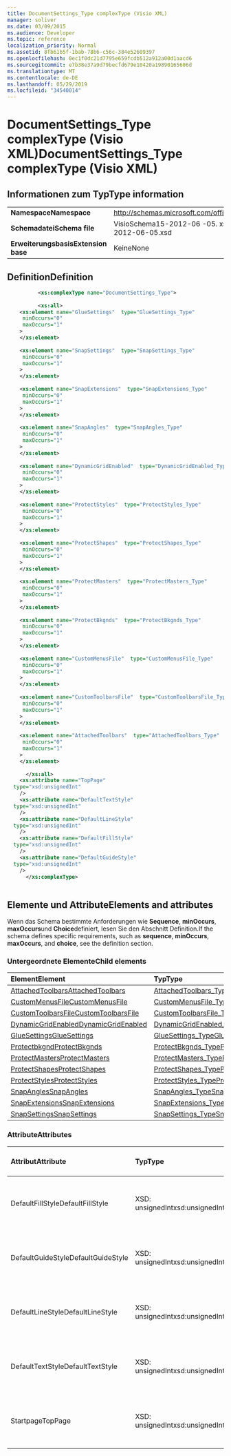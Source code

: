 ```yaml
---
title: DocumentSettings_Type complexType (Visio XML)
manager: soliver
ms.date: 03/09/2015
ms.audience: Developer
ms.topic: reference
localization_priority: Normal
ms.assetid: 8fb61b5f-1bab-78b6-c56c-384e52609397
ms.openlocfilehash: 0ec1f0dc21d7795e659fcdb512a912a00d1aacd6
ms.sourcegitcommit: e7b38e37a9d79becfd679e10420a19890165606d
ms.translationtype: MT
ms.contentlocale: de-DE
ms.lasthandoff: 05/29/2019
ms.locfileid: "34540014"
---
```

# <a name="documentsettingstype-complextype-visio-xml"></a><span data-ttu-id="82e8a-102">DocumentSettings_Type complexType (Visio XML)</span><span class="sxs-lookup"><span data-stu-id="82e8a-102">DocumentSettings_Type complexType (Visio XML)</span></span>

## <a name="type-information"></a><span data-ttu-id="82e8a-103">Informationen zum Typ</span><span class="sxs-lookup"><span data-stu-id="82e8a-103">Type information</span></span>

|||
|:-----|:-----|
|<span data-ttu-id="82e8a-104">**Namespace**</span><span class="sxs-lookup"><span data-stu-id="82e8a-104">**Namespace**</span></span> <br/> |http://schemas.microsoft.com/office/visio/2011/1/core  <br/> |
|<span data-ttu-id="82e8a-105">**Schemadatei**</span><span class="sxs-lookup"><span data-stu-id="82e8a-105">**Schema file**</span></span> <br/> |<span data-ttu-id="82e8a-106">VisioSchema15-2012-06 -05. xsd</span><span class="sxs-lookup"><span data-stu-id="82e8a-106">VisioSchema15-2012-06-05.xsd</span></span>  <br/> |
|<span data-ttu-id="82e8a-107">**Erweiterungsbasis**</span><span class="sxs-lookup"><span data-stu-id="82e8a-107">**Extension base**</span></span> <br/> |<span data-ttu-id="82e8a-108">Keine</span><span class="sxs-lookup"><span data-stu-id="82e8a-108">None</span></span>  <br/> |
   
## <a name="definition"></a><span data-ttu-id="82e8a-109">Definition</span><span class="sxs-lookup"><span data-stu-id="82e8a-109">Definition</span></span>

```XML
          <xs:complexType name="DocumentSettings_Type">
          
          <xs:all>
    <xs:element name="GlueSettings"  type="GlueSettings_Type"
     minOccurs="0"
     maxOccurs="1"
    >
    </xs:element>
    
    <xs:element name="SnapSettings"  type="SnapSettings_Type"
     minOccurs="0"
     maxOccurs="1"
    >
    </xs:element>
    
    <xs:element name="SnapExtensions"  type="SnapExtensions_Type"
     minOccurs="0"
     maxOccurs="1"
    >
    </xs:element>
    
    <xs:element name="SnapAngles"  type="SnapAngles_Type"
     minOccurs="0"
     maxOccurs="1"
    >
    </xs:element>
    
    <xs:element name="DynamicGridEnabled"  type="DynamicGridEnabled_Type"
     minOccurs="0"
     maxOccurs="1"
    >
    </xs:element>
    
    <xs:element name="ProtectStyles"  type="ProtectStyles_Type"
     minOccurs="0"
     maxOccurs="1"
    >
    </xs:element>
    
    <xs:element name="ProtectShapes"  type="ProtectShapes_Type"
     minOccurs="0"
     maxOccurs="1"
    >
    </xs:element>
    
    <xs:element name="ProtectMasters"  type="ProtectMasters_Type"
     minOccurs="0"
     maxOccurs="1"
    >
    </xs:element>
    
    <xs:element name="ProtectBkgnds"  type="ProtectBkgnds_Type"
     minOccurs="0"
     maxOccurs="1"
    >
    </xs:element>
    
    <xs:element name="CustomMenusFile"  type="CustomMenusFile_Type"
     minOccurs="0"
     maxOccurs="1"
    >
    </xs:element>
    
    <xs:element name="CustomToolbarsFile"  type="CustomToolbarsFile_Type"
     minOccurs="0"
     maxOccurs="1"
    >
    </xs:element>
    
    <xs:element name="AttachedToolbars"  type="AttachedToolbars_Type"
     minOccurs="0"
     maxOccurs="1"
    >
    </xs:element>
    
      </xs:all>
    <xs:attribute name="TopPage"
  type="xsd:unsignedInt"
    />
    <xs:attribute name="DefaultTextStyle"
  type="xsd:unsignedInt"
    />
    <xs:attribute name="DefaultLineStyle"
  type="xsd:unsignedInt"
    />
    <xs:attribute name="DefaultFillStyle"
  type="xsd:unsignedInt"
    />
    <xs:attribute name="DefaultGuideStyle"
  type="xsd:unsignedInt"
    />
      </xs:complexType>
      
```

## <a name="elements-and-attributes"></a><span data-ttu-id="82e8a-110">Elemente und Attribute</span><span class="sxs-lookup"><span data-stu-id="82e8a-110">Elements and attributes</span></span>

<span data-ttu-id="82e8a-111">Wenn das Schema bestimmte Anforderungen wie **Sequence**, **minOccurs**, **maxOccurs**und **Choice**definiert, lesen Sie den Abschnitt Definition.</span><span class="sxs-lookup"><span data-stu-id="82e8a-111">If the schema defines specific requirements, such as **sequence**, **minOccurs**, **maxOccurs**, and **choice**, see the definition section.</span></span> 
  
### <a name="child-elements"></a><span data-ttu-id="82e8a-112">Untergeordnete Elemente</span><span class="sxs-lookup"><span data-stu-id="82e8a-112">Child elements</span></span>

|<span data-ttu-id="82e8a-113">**Element**</span><span class="sxs-lookup"><span data-stu-id="82e8a-113">**Element**</span></span>|<span data-ttu-id="82e8a-114">**Typ**</span><span class="sxs-lookup"><span data-stu-id="82e8a-114">**Type**</span></span>|<span data-ttu-id="82e8a-115">**Beschreibung**</span><span class="sxs-lookup"><span data-stu-id="82e8a-115">**Description**</span></span>|
|:-----|:-----|:-----|
|[<span data-ttu-id="82e8a-116">AttachedToolbars</span><span class="sxs-lookup"><span data-stu-id="82e8a-116">AttachedToolbars</span></span>](attachedtoolbars-element-documentsettings_type-complextypevisio-xml.md) <br/> |[<span data-ttu-id="82e8a-117">AttachedToolbars_Type</span><span class="sxs-lookup"><span data-stu-id="82e8a-117">AttachedToolbars_Type</span></span>](attachedtoolbars_type-complextypevisio-xml.md) <br/> ||
|[<span data-ttu-id="82e8a-118">CustomMenusFile</span><span class="sxs-lookup"><span data-stu-id="82e8a-118">CustomMenusFile</span></span>](custommenusfile-element-documentsettings_type-complextypevisio-xml.md) <br/> |[<span data-ttu-id="82e8a-119">CustomMenusFile_Type</span><span class="sxs-lookup"><span data-stu-id="82e8a-119">CustomMenusFile_Type</span></span>](custommenusfile_type-complextypevisio-xml.md) <br/> ||
|[<span data-ttu-id="82e8a-120">CustomToolbarsFile</span><span class="sxs-lookup"><span data-stu-id="82e8a-120">CustomToolbarsFile</span></span>](customtoolbarsfile-element-documentsettings_type-complextypevisio-xml.md) <br/> |[<span data-ttu-id="82e8a-121">CustomToolbarsFile_Type</span><span class="sxs-lookup"><span data-stu-id="82e8a-121">CustomToolbarsFile_Type</span></span>](customtoolbarsfile_type-complextypevisio-xml.md) <br/> ||
|[<span data-ttu-id="82e8a-122">DynamicGridEnabled</span><span class="sxs-lookup"><span data-stu-id="82e8a-122">DynamicGridEnabled</span></span>](dynamicgridenabled-element-documentsettings_type-complextypevisio-xml.md) <br/> |[<span data-ttu-id="82e8a-123">DynamicGridEnabled_Type</span><span class="sxs-lookup"><span data-stu-id="82e8a-123">DynamicGridEnabled_Type</span></span>](dynamicgridenabled_type-complextypevisio-xml.md) <br/> ||
|[<span data-ttu-id="82e8a-124">GlueSettings</span><span class="sxs-lookup"><span data-stu-id="82e8a-124">GlueSettings</span></span>](gluesettings-element-documentsettings_type-complextypevisio-xml.md) <br/> |[<span data-ttu-id="82e8a-125">GlueSettings_Type</span><span class="sxs-lookup"><span data-stu-id="82e8a-125">GlueSettings_Type</span></span>](gluesettings_type-complextypevisio-xml.md) <br/> ||
|[<span data-ttu-id="82e8a-126">Protectbkgnd</span><span class="sxs-lookup"><span data-stu-id="82e8a-126">ProtectBkgnds</span></span>](protectbkgnds-element-documentsettings_type-complextypevisio-xml.md) <br/> |[<span data-ttu-id="82e8a-127">ProtectBkgnds_Type</span><span class="sxs-lookup"><span data-stu-id="82e8a-127">ProtectBkgnds_Type</span></span>](protectbkgnds_type-complextypevisio-xml.md) <br/> ||
|[<span data-ttu-id="82e8a-128">ProtectMasters</span><span class="sxs-lookup"><span data-stu-id="82e8a-128">ProtectMasters</span></span>](protectmasters-element-documentsettings_type-complextypevisio-xml.md) <br/> |[<span data-ttu-id="82e8a-129">ProtectMasters_Type</span><span class="sxs-lookup"><span data-stu-id="82e8a-129">ProtectMasters_Type</span></span>](protectmasters_type-complextypevisio-xml.md) <br/> ||
|[<span data-ttu-id="82e8a-130">ProtectShapes</span><span class="sxs-lookup"><span data-stu-id="82e8a-130">ProtectShapes</span></span>](protectshapes-element-documentsettings_type-complextypevisio-xml.md) <br/> |[<span data-ttu-id="82e8a-131">ProtectShapes_Type</span><span class="sxs-lookup"><span data-stu-id="82e8a-131">ProtectShapes_Type</span></span>](protectshapes_type-complextypevisio-xml.md) <br/> ||
|[<span data-ttu-id="82e8a-132">ProtectStyles</span><span class="sxs-lookup"><span data-stu-id="82e8a-132">ProtectStyles</span></span>](protectstyles-element-documentsettings_type-complextypevisio-xml.md) <br/> |[<span data-ttu-id="82e8a-133">ProtectStyles_Type</span><span class="sxs-lookup"><span data-stu-id="82e8a-133">ProtectStyles_Type</span></span>](protectstyles_type-complextypevisio-xml.md) <br/> ||
|[<span data-ttu-id="82e8a-134">SnapAngles</span><span class="sxs-lookup"><span data-stu-id="82e8a-134">SnapAngles</span></span>](snapangles-element-documentsettings_type-complextypevisio-xml.md) <br/> |[<span data-ttu-id="82e8a-135">SnapAngles_Type</span><span class="sxs-lookup"><span data-stu-id="82e8a-135">SnapAngles_Type</span></span>](snapangles_type-complextypevisio-xml.md) <br/> ||
|[<span data-ttu-id="82e8a-136">SnapExtensions</span><span class="sxs-lookup"><span data-stu-id="82e8a-136">SnapExtensions</span></span>](snapextensions-element-documentsettings_type-complextypevisio-xml.md) <br/> |[<span data-ttu-id="82e8a-137">SnapExtensions_Type</span><span class="sxs-lookup"><span data-stu-id="82e8a-137">SnapExtensions_Type</span></span>](snapextensions_type-complextypevisio-xml.md) <br/> ||
|[<span data-ttu-id="82e8a-138">SnapSettings</span><span class="sxs-lookup"><span data-stu-id="82e8a-138">SnapSettings</span></span>](snapsettings-element-documentsettings_type-complextypevisio-xml.md) <br/> |[<span data-ttu-id="82e8a-139">SnapSettings_Type</span><span class="sxs-lookup"><span data-stu-id="82e8a-139">SnapSettings_Type</span></span>](snapsettings_type-complextypevisio-xml.md) <br/> ||
   
### <a name="attributes"></a><span data-ttu-id="82e8a-140">Attribute</span><span class="sxs-lookup"><span data-stu-id="82e8a-140">Attributes</span></span>

|<span data-ttu-id="82e8a-141">**Attribut**</span><span class="sxs-lookup"><span data-stu-id="82e8a-141">**Attribute**</span></span>|<span data-ttu-id="82e8a-142">**Typ**</span><span class="sxs-lookup"><span data-stu-id="82e8a-142">**Type**</span></span>|<span data-ttu-id="82e8a-143">**Erforderlich**</span><span class="sxs-lookup"><span data-stu-id="82e8a-143">**Required**</span></span>|<span data-ttu-id="82e8a-144">**Beschreibung**</span><span class="sxs-lookup"><span data-stu-id="82e8a-144">**Description**</span></span>|<span data-ttu-id="82e8a-145">**Mögliche Werte**</span><span class="sxs-lookup"><span data-stu-id="82e8a-145">**Possible values**</span></span>|
|:-----|:-----|:-----|:-----|:-----|
|<span data-ttu-id="82e8a-146">DefaultFillStyle</span><span class="sxs-lookup"><span data-stu-id="82e8a-146">DefaultFillStyle</span></span>  <br/> |<span data-ttu-id="82e8a-147">XSD: unsignedInt</span><span class="sxs-lookup"><span data-stu-id="82e8a-147">xsd:unsignedInt</span></span>  <br/> |<span data-ttu-id="82e8a-148">Optional</span><span class="sxs-lookup"><span data-stu-id="82e8a-148">optional</span></span>  <br/> ||<span data-ttu-id="82e8a-149">Werte des XSD: unsignedInt-Typs.</span><span class="sxs-lookup"><span data-stu-id="82e8a-149">Values of the xsd:unsignedInt type.</span></span>  <br/> |
|<span data-ttu-id="82e8a-150">DefaultGuideStyle</span><span class="sxs-lookup"><span data-stu-id="82e8a-150">DefaultGuideStyle</span></span>  <br/> |<span data-ttu-id="82e8a-151">XSD: unsignedInt</span><span class="sxs-lookup"><span data-stu-id="82e8a-151">xsd:unsignedInt</span></span>  <br/> |<span data-ttu-id="82e8a-152">Optional</span><span class="sxs-lookup"><span data-stu-id="82e8a-152">optional</span></span>  <br/> ||<span data-ttu-id="82e8a-153">Werte des XSD: unsignedInt-Typs.</span><span class="sxs-lookup"><span data-stu-id="82e8a-153">Values of the xsd:unsignedInt type.</span></span>  <br/> |
|<span data-ttu-id="82e8a-154">DefaultLineStyle</span><span class="sxs-lookup"><span data-stu-id="82e8a-154">DefaultLineStyle</span></span>  <br/> |<span data-ttu-id="82e8a-155">XSD: unsignedInt</span><span class="sxs-lookup"><span data-stu-id="82e8a-155">xsd:unsignedInt</span></span>  <br/> |<span data-ttu-id="82e8a-156">Optional</span><span class="sxs-lookup"><span data-stu-id="82e8a-156">optional</span></span>  <br/> ||<span data-ttu-id="82e8a-157">Werte des XSD: unsignedInt-Typs.</span><span class="sxs-lookup"><span data-stu-id="82e8a-157">Values of the xsd:unsignedInt type.</span></span>  <br/> |
|<span data-ttu-id="82e8a-158">DefaultTextStyle</span><span class="sxs-lookup"><span data-stu-id="82e8a-158">DefaultTextStyle</span></span>  <br/> |<span data-ttu-id="82e8a-159">XSD: unsignedInt</span><span class="sxs-lookup"><span data-stu-id="82e8a-159">xsd:unsignedInt</span></span>  <br/> |<span data-ttu-id="82e8a-160">Optional</span><span class="sxs-lookup"><span data-stu-id="82e8a-160">optional</span></span>  <br/> ||<span data-ttu-id="82e8a-161">Werte des XSD: unsignedInt-Typs.</span><span class="sxs-lookup"><span data-stu-id="82e8a-161">Values of the xsd:unsignedInt type.</span></span>  <br/> |
|<span data-ttu-id="82e8a-162">Startpage</span><span class="sxs-lookup"><span data-stu-id="82e8a-162">TopPage</span></span>  <br/> |<span data-ttu-id="82e8a-163">XSD: unsignedInt</span><span class="sxs-lookup"><span data-stu-id="82e8a-163">xsd:unsignedInt</span></span>  <br/> |<span data-ttu-id="82e8a-164">Optional</span><span class="sxs-lookup"><span data-stu-id="82e8a-164">optional</span></span>  <br/> ||<span data-ttu-id="82e8a-165">Werte des XSD: unsignedInt-Typs.</span><span class="sxs-lookup"><span data-stu-id="82e8a-165">Values of the xsd:unsignedInt type.</span></span>  <br/> |
   

